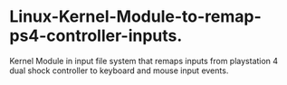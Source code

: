 # Linux-Kernel-Module-to-remap-ps4-controller-inputs.
Kernel Module in input file system that remaps inputs from playstation 4 dual shock controller to keyboard and mouse input events.
